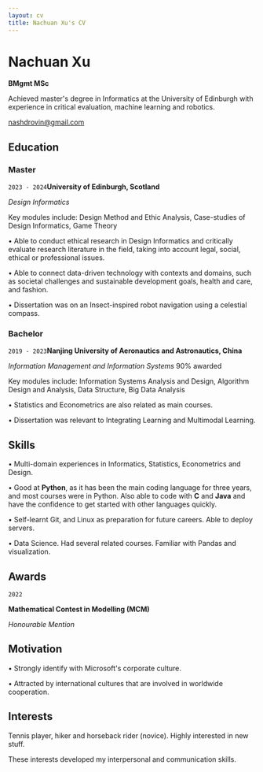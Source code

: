 ```yaml
---
layout: cv 
title: Nachuan Xu's CV
---
```


# Nachuan Xu

**BMgmt MSc**

Achieved master's degree in Informatics at the University of Edinburgh with experience in critical evaluation, machine learning and robotics.


<div id="emailaddress">
<a href="nashdrovin@gmail.com">nashdrovin@gmail.com</a>
</div>

## Education

### Master

`2023 - 2024`__University of Edinburgh, Scotland__

*Design Informatics*

Key modules include: Design Method and Ethic Analysis, Case-studies of Design Informatics, Game Theory

• Able to conduct ethical research in Design Informatics and critically evaluate research literature in the field, taking into account legal, social, ethical or professional issues.

• Able to connect data-driven technology with contexts and domains, such as societal challenges and sustainable development goals, health and care, and fashion.

• Dissertation was on an Insect-inspired robot navigation using a celestial compass.

### Bachelor

`2019 - 2023`**Nanjing University of Aeronautics and Astronautics, China**

*Information Management and Information Systems* 90% awarded

Key modules include: Information Systems Analysis and Design, Algorithm Design and Analysis, Data Structure, Big Data Analysis

• Statistics and Econometrics are also related as main courses.

• Dissertation was relevant to Integrating Learning and Multimodal Learning.

## Skills

• Multi-domain experiences in Informatics, Statistics, Econometrics and Design.

• Good at **Python**, as it has been the main coding language for three years, and most courses were in Python. Also able to code with **C** and **Java** and have the confidence to get started with other languages quickly.

• Self-learnt Git, and Linux as preparation for future careers. Able to deploy servers.

• Data Science. Had several related courses. Familiar with Pandas and visualization.

## Awards

`2022`

**Mathematical Contest in Modelling (MCM)**

*Honourable Mention*

## Motivation

• Strongly identify with Microsoft's corporate culture.

• Attracted by international cultures that are involved in worldwide cooperation.

## Interests

Tennis player, hiker and horseback rider (novice). Highly interested in new stuff.

These interests developed my interpersonal and communication skills.
